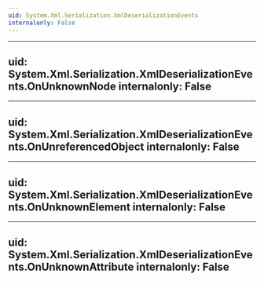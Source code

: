```yaml
---
uid: System.Xml.Serialization.XmlDeserializationEvents
internalonly: False
---
```


---
uid: System.Xml.Serialization.XmlDeserializationEvents.OnUnknownNode
internalonly: False
---

---
uid: System.Xml.Serialization.XmlDeserializationEvents.OnUnreferencedObject
internalonly: False
---

---
uid: System.Xml.Serialization.XmlDeserializationEvents.OnUnknownElement
internalonly: False
---

---
uid: System.Xml.Serialization.XmlDeserializationEvents.OnUnknownAttribute
internalonly: False
---
